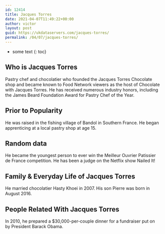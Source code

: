 ```yaml
---
id: 12414
title: Jacques Torres
date: 2021-04-07T11:49:22+00:00
author: victor
layout: post
guid: https://ukdataservers.com/jacques-torres/
permalink: /04/07/jacques-torres/
---
```


* some text
{: toc}


## Who is Jacques Torres



Pastry chef and chocolatier who founded the Jacques Torres Chocolate shop and became known to Food Network viewers as the host of Chocolate with Jacques Torres. He has received numerous industry honors, including the James Beard Foundation Award for Pastry Chef of the Year.

                
                
                
## Prior to Popularity



He was raised in the fishing village of Bandol in Southern France. He began apprenticing at a local pastry shop at age 15.

                
                
                
## Random data



He became the youngest person to ever win the Meilleur Ouvrier Patissier de France competition. He has been a judge on the Netflix show Nailed It! 

                
                
                
## Family & Everyday Life of Jacques Torres



He married chocolatier Hasty Khoei in 2007. His son Pierre was born in August 2016.

                
                
                
## People Related With Jacques Torres



In 2010, he prepared a $30,000-per-couple dinner for a fundraiser put on by President Barack Obama.

                
              
            
          
          
          